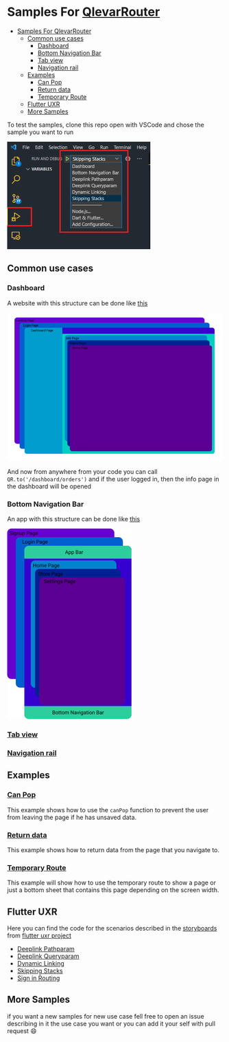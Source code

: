 # Samples For [QlevarRouter](https://github.com/SchabanBo/qlevar_router)

- [Samples For QlevarRouter](#samples-for-qlevarrouter)
  - [Common use cases](#common-use-cases)
    - [Dashboard](#dashboard)
    - [Bottom Navigation Bar](#bottom-navigation-bar)
    - [Tab view](#tab-view)
    - [Navigation rail](#navigation-rail)
  - [Examples](#examples)
    - [Can Pop](#can-pop)
    - [Return data](#return-data)
    - [Temporary Route](#temporary-route)
  - [Flutter UXR](#flutter-uxr)
  - [More Samples](#more-samples)

To test the samples, clone this repo open with VSCode and chose the sample you want to run

![RunVsCodeSample](assets/VsCodeRun.png)

## Common use cases

### Dashboard

A website with this structure can be done like [this](lib/common_cases/dashboard.dart)

![Dashboard](assets/dashboard.png)

And now from anywhere from your code you can call `QR.to('/dashboard/orders')` and if the user logged in, then the info page in the dashboard will be opened

### Bottom Navigation Bar

An app with this structure can be done like [this](lib/common_cases/bottom_nav_bar.dart)

![Dashboard](assets/BottomNB.png)

### [Tab view](lib/common_cases/tab_view.dart)

### [Navigation rail](lib/common_cases/nav_rail.dart) 



## Examples

### [Can Pop](lib/examples/can_pop.dart)

This example shows how to use the `canPop` function to prevent the user from leaving the page if he has unsaved data.

### [Return data](lib/examples/return_data.dart)

This example shows how to return data from the page that you navigate to.

### [Temporary Route](lib/examples/temporary_route.dart)

This example will show how to use the temporary route to show a page or just a bottom sheet that contains this page depending on the screen width.


## Flutter UXR

Here you can find the code for the scenarios described in the [storyboards](https://github.com/flutter/uxr/tree/master/nav2-usability/storyboards) from [flutter uxr project](https://github.com/flutter/uxr)

- [Deeplink Pathparam](lib/flutter_uxr/deeplink_pathparam.dart)
- [Deeplink Queryparam](lib/flutter_uxr/deeplink_queryparam.dart)
- [Dynamic Linking](lib/flutter_uxr/dynamic_linking.dart)
- [Skipping Stacks](lib/flutter_uxr/skipping_stacks.dart)
- [Sign in Routing](lib/flutter_uxr/sign_in_routing.dart)

## More Samples

if you want a new samples for new use case fell free to open an issue describing in it the use case you want or you can add it your self with pull request :smile:
